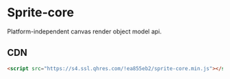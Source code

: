 # Sprite-core

Platform-independent canvas render object model api.

## CDN

```html
<script src="https://s4.ssl.qhres.com/!ea855eb2/sprite-core.min.js"></script>
```
